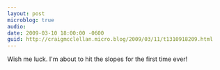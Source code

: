 ```yaml
---
layout: post
microblog: true
audio: 
date: 2009-03-10 18:00:00 -0600
guid: http://craigmcclellan.micro.blog/2009/03/11/t1310918209.html
---
```

Wish me luck.  I'm about to hit the slopes for the first time ever!
